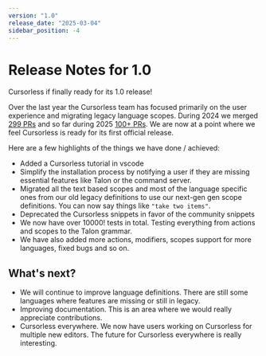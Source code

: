 ```yaml
---
version: "1.0"
release_date: "2025-03-04"
sidebar_position: -4
---
```


# Release Notes for 1.0

Cursorless if finally ready for its 1.0 release!

Over the last year the Cursorless team has focused primarily on the user experience and migrating legacy language scopes. During 2024 we merged [299 PRs](https://github.com/cursorless-dev/cursorless/pulls?q=merged%3A2024+sort%3Aupdated-asc+) and so far during 2025 [100+ PRs](https://github.com/cursorless-dev/cursorless/pulls?q=merged%3A2025+sort%3Aupdated-asc+). We are now at a point where we feel Cursorless is ready for its first official release.

Here are a few highlights of the things we have done / achieved:

- Added a Cursorless tutorial in vscode
- Simplify the installation process by notifying a user if they are missing essential features like Talon or the command server.
- Migrated all the text based scopes and most of the language specific ones from our old legacy definitions to use our next-gen gen scope definitions. You can now say things like `"take two items"`.
- Deprecated the Cursorless snippets in favor of the community snippets
- We now have over 10000! tests in total. Testing everything from actions and scopes to the Talon grammar.
- We have also added more actions, modifiers, scopes support for more languages, fixed bugs and so on.

## What's next?

- We will continue to improve language definitions. There are still some languages where features are missing or still in legacy.
- Improving documentation. This is an area where we would really appreciate contributions.
- Cursorless everywhere. We now have users working on Cursorless for multiple new editors. The future for Cursorless everywhere is really interesting.

